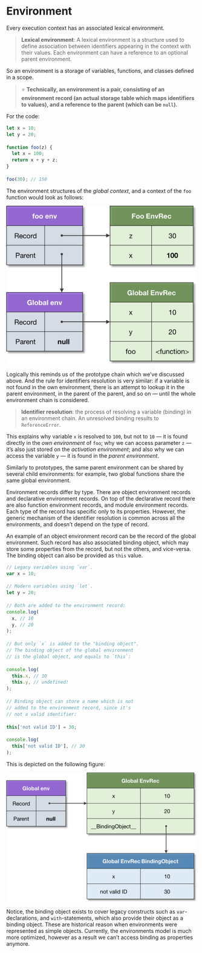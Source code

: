 # Environment
Every execution context has an associated lexical environment.

> **Lexical environment**: A lexical environment is a structure used to define association between identifiers appearing in the context with their values. Each environment can have a reference to an optional parent environment.

So an environment is a storage of variables, functions, and classes defined in a scope.
> ⭐ **Technically, an environment is a pair, consisting of an environment record (an actual storage table which maps identifiers to values), and a reference to the parent (which can be `null`).**

For the code:

```js
let x = 10;
let y = 20;
 
function foo(z) {
  let x = 100;
  return x + y + z;
}
 
foo(30); // 150
```
The environment structures of the _global context_, and a context of the `foo` function would look as follows:

![Environment Change](../../Assets/environment-chain.png)

Logically this reminds us of the prototype chain which we’ve discussed above. And the rule for identifiers resolution is very similar: if a variable is not found in the own environment, there is an attempt to lookup it in the parent environment, in the parent of the parent, and so on — until the whole environment chain is considered.

> **Identifier resolution**: the process of resolving a variable (binding) in an environment chain. An unresolved binding results to `ReferenceError`.


This explains why variable `x` is resolved to `100`, but not to `10` — it is found directly in the _own environment_ of `foo`; why we can access parameter `z` — it’s also just stored on the _activation environment_; and also why we can access the variable `y` — it is found in the _parent environment_.

Similarly to prototypes, the same parent environment can be shared by several child environments: for example, two global functions share the same global environment.

Environment records differ by type. There are object environment records and declarative environment records. On top of the declarative record there are also function environment records, and module environment records. Each type of the record has specific only to its properties. However, the generic mechanism of the identifier resolution is common across all the environments, and doesn’t depend on the type of record.

An example of an object environment record can be the record of the global environment. Such record has also associated binding object, which may store some properties from the record, but not the others, and vice-versa. The binding object can also be provided as `this` value.
```js
// Legacy variables using `var`.
var x = 10;
 
// Modern variables using `let`.
let y = 20;
 
// Both are added to the environment record:
console.log(
  x, // 10
  y, // 20
);
 
// But only `x` is added to the "binding object".
// The binding object of the global environment
// is the global object, and equals to `this`:
 
console.log(
  this.x, // 10
  this.y, // undefined!
);
 
// Binding object can store a name which is not
// added to the environment record, since it's
// not a valid identifier:
 
this['not valid ID'] = 30;
 
console.log(
  this['not valid ID'], // 30
);
```
This is depicted on the following figure:

![](../../Assets/env-binding-object.png)

Notice, the binding object exists to cover legacy constructs such as `var`-declarations, and `with`-statements, which also provide their object as a binding object. These are historical reason when environments were represented as simple objects. Currently, the environments model is much more optimized, however as a result we can’t access binding as properties anymore.




